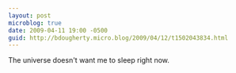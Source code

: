 ```yaml
---
layout: post
microblog: true
date: 2009-04-11 19:00 -0500
guid: http://bdougherty.micro.blog/2009/04/12/t1502043834.html
---
```

The universe doesn't want me to sleep right now.
